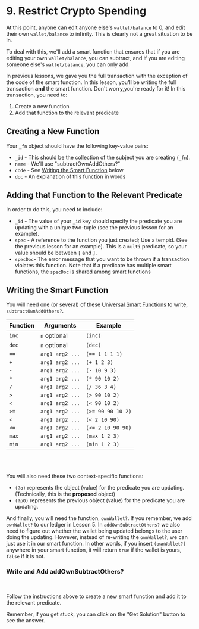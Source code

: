 # 9. Restrict Crypto Spending

At this point, anyone can edit anyone else's `wallet/balance` to 0, and edit their own `wallet/balance` to infinity. This is clearly not a great situation to be in.

To deal with this, we'll add a smart function that ensures that if you are editing your own `wallet/balance`, you can subtract, and if you are editing someone else's `wallet/balance`, you can only add.

In previous lessons, we gave you the full transaction with the exception of the code of the smart function. In this lesson, you'll be writing the full transaction **and** the smart function. Don't worry,you're ready for it! In this transaction, you need to:

1. Create a new function
2. Add that function to the relevant predicate

## Creating a New Function

Your `_fn` object should have the following key-value pairs:

- `_id` - This should be the collection of the subject you are creating (`_fn`).
- `name` - We'll use "subtractOwnAddOthers?"
- `code` - See [Writing the Smart Function](#writing-the-smart-function) below
- `doc` - An explanation of this function in words

## Adding that Function to the Relevant Predicate

In order to do this, you need to include:

- `_id` - The value of your `_id` key should specify the predicate you are updating with a unique two-tuple (see the previous lesson for an example).
- `spec` - A reference to the function you just created; Use a tempid. (See the previous lesson for an example). This is a `multi` predicate, so your value should be between `[` and `]`.
- `specDoc`- The error message that you want to be thrown if a transaction violates this function. Note that if a predicate has multiple smart functions, the `specDoc` is shared among smart functions

## Writing the Smart Function

You will need one (or several) of these <a href="/docs/smart-functions#universal-functions" target="_blank">Universal Smart Functions</a> to write, `subtractOwnAddOthers?`.

| Function | Arguments       | Example           |
| -------- | --------------- | ----------------- |
| `inc`    | `n` optional    | `(inc)`           |
| `dec`    | `n` optional    | `(dec)`           |
| `==`     | `arg1 arg2 ...` | `(== 1 1 1 1)`    |
| `+`      | `arg1 arg2 ...` | `(+ 1 2 3)`       |
| `-`      | `arg1 arg2 ...` | `(- 10 9 3)`      |
| `*`      | `arg1 arg2 ...` | `(* 90 10 2)`     |
| `/`      | `arg1 arg2 ...` | `(/ 36 3 4)`      |
| `>`      | `arg1 arg2 ...` | `(> 90 10 2)`     |
| `<`      | `arg1 arg2 ...` | `(< 90 10 2)`     |
| `>=`     | `arg1 arg2 ...` | `(>= 90 90 10 2)` |
| `<`      | `arg1 arg2 ...` | `(< 2 10 90)`     |
| `<=`     | `arg1 arg2 ...` | `(<= 2 10 90 90)` |
| `max`    | `arg1 arg2 ...` | `(max 1 2 3)`     |
| `min`    | `arg1 arg2 ...` | `(min 1 2 3)`     |

<br/>
<br/>

You will also need these two context-specific functions:

- `(?o)` represents the object (value) for the predicate you are updating. (Technically, this is the **proposed** object)
- `(?pO)` represents the previous object (value) for the predicate you are updating.

And finally, you will need the function, `ownWallet?`. If you remember, we add `ownWallet?` to our ledger in Lesson 5. In `addOwnSubtractOthers?` we also need to figure out whether the wallet being updated belongs to the user doing the updating. However, instead of re-writing the `ownWallet?`, we can just use it in our smart function. In other words, if you insert `(ownWallet?)` anywhere in your smart function, it will return `true` if the wallet is yours, `false` if it is not.

<div class="challenge">
<h3>Write and Add addOwnSubtractOthers?</h3>
<br/>
<p>Follow the instructions above to create a new smart function and add it to the relevant predicate.</p>
<p>Remember, if you get stuck, you can click on the "Get Solution" button to see the answer.</p>
</div>
<br/>
<br/>
